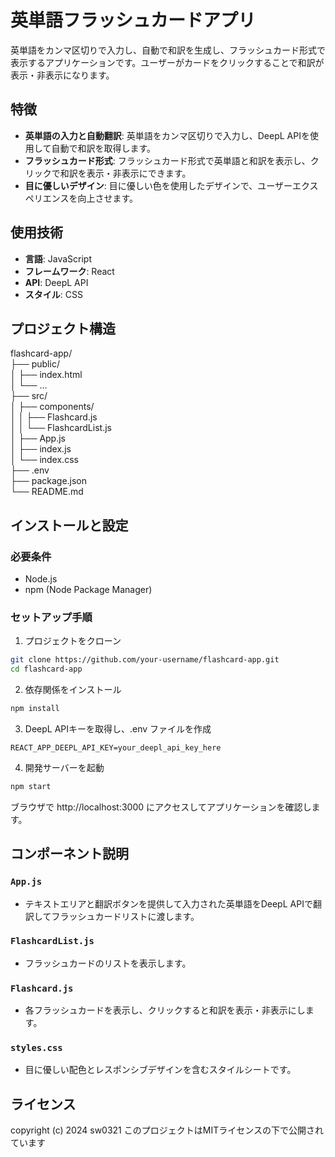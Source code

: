 # 英単語フラッシュカードアプリ

英単語をカンマ区切りで入力し、自動で和訳を生成し、フラッシュカード形式で表示するアプリケーションです。ユーザーがカードをクリックすることで和訳が表示・非表示になります。

## 特徴

- **英単語の入力と自動翻訳**: 英単語をカンマ区切りで入力し、DeepL APIを使用して自動で和訳を取得します。
- **フラッシュカード形式**: フラッシュカード形式で英単語と和訳を表示し、クリックで和訳を表示・非表示にできます。
- **目に優しいデザイン**: 目に優しい色を使用したデザインで、ユーザーエクスペリエンスを向上させます。

## 使用技術

- **言語**: JavaScript
- **フレームワーク**: React
- **API**: DeepL API
- **スタイル**: CSS

## プロジェクト構造

flashcard-app/  
├── public/  
│ ├── index.html  
│ └── ...  
├── src/  
│ ├── components/  
│ │ ├── Flashcard.js  
│ │ └── FlashcardList.js  
│ ├── App.js  
│ ├── index.js  
│ └── index.css  
├── .env  
├── package.json  
└── README.md  

## インストールと設定

### 必要条件

- Node.js
- npm (Node Package Manager)

### セットアップ手順

1. プロジェクトをクローン

```bash
git clone https://github.com/your-username/flashcard-app.git
cd flashcard-app
```

2. 依存関係をインストール

```bash
npm install
```

3. DeepL APIキーを取得し、.env ファイルを作成

```env
REACT_APP_DEEPL_API_KEY=your_deepl_api_key_here
```

4. 開発サーバーを起動

```bash
npm start
```
ブラウザで http://localhost:3000 にアクセスしてアプリケーションを確認します。

## コンポーネント説明

### `App.js`

- テキストエリアと翻訳ボタンを提供して入力された英単語をDeepL APIで翻訳してフラッシュカードリストに渡します。

### `FlashcardList.js`

- フラッシュカードのリストを表示します。

### `Flashcard.js`

- 各フラッシュカードを表示し、クリックすると和訳を表示・非表示にします。

### `styles.css`

- 目に優しい配色とレスポンシブデザインを含むスタイルシートです。

## ライセンス

copyright (c) 2024 sw0321
このプロジェクトはMITライセンスの下で公開されています

